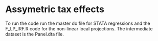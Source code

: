 # Assymetric tax effects

To run the code run the master do file for STATA regressions and the F_LP_IRF.R code for the non-linear local projections. The intermediate dataset is the Panel.dta file.
